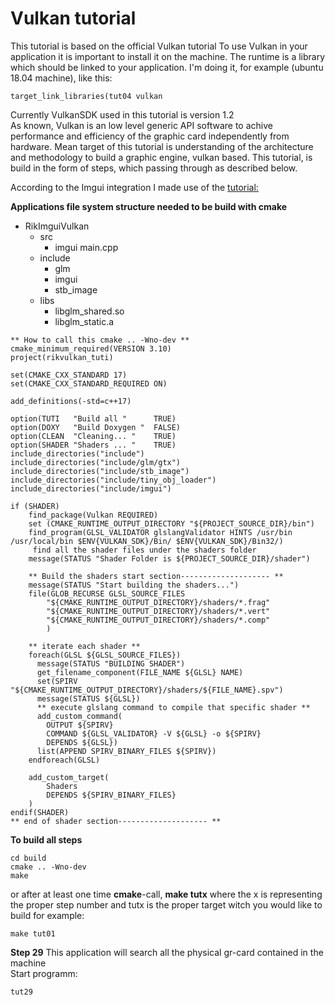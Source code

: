 # Vulkan tutorial #
This tutorial is based on the official Vulkan tutorial
To use Vulkan in your application it is important to install it on the machine.
The runtime is a library which should be linked to your application.
I'm doing it, for example (ubuntu 18.04 machine),  like this:
```
target_link_libraries(tut04 vulkan
```  
Currently VulkanSDK used in this tutorial is version 1.2  
As known, Vulkan is an low level generic API software to achive performance and efficiency of the graphic card independently from hardware. 
Mean target of this tutorial is understanding of the architecture and methodology to build a graphic engine, vulkan based.
This tutorial, is build in the form of steps, which passing through as described below.

According to the Imgui integration I made use of the [tutorial:](https://frguthmann.github.io/posts/vulkan_imgui/ )

**Applications file system structure needed to be build with cmake**
* RikImguiVulkan
  * src
     * imgui
     main.cpp
  * include
    * glm
    * imgui
    * stb_image
  * libs
    * libglm_shared.so
    * libglm_static.a
    
```  
** How to call this cmake .. -Wno-dev **
cmake_minimum_required(VERSION 3.10)
project(rikvulkan_tuti)

set(CMAKE_CXX_STANDARD 17)
set(CMAKE_CXX_STANDARD_REQUIRED ON)

add_definitions(-std=c++17)

option(TUTI   "Build all " 		TRUE)
option(DOXY   "Build Doxygen " 	FALSE)
option(CLEAN  "Cleaning... " 	TRUE)
option(SHADER "Shaders ... " 	TRUE)
include_directories("include")
include_directories("include/glm/gtx")
include_directories("include/stb_image")
include_directories("include/tiny_obj_loader")
include_directories("include/imgui")

if (SHADER)
	find_package(Vulkan REQUIRED)
	set (CMAKE_RUNTIME_OUTPUT_DIRECTORY "${PROJECT_SOURCE_DIR}/bin")
	find_program(GLSL_VALIDATOR glslangValidator HINTS /usr/bin /usr/local/bin $ENV{VULKAN_SDK}/Bin/ $ENV{VULKAN_SDK}/Bin32/)
	 find all the shader files under the shaders folder
	message(STATUS "Shader Folder is ${PROJECT_SOURCE_DIR}/shader")

	** Build the shaders start section-------------------- ** 
	message(STATUS "Start building the shaders...")
	file(GLOB_RECURSE GLSL_SOURCE_FILES
	    "${CMAKE_RUNTIME_OUTPUT_DIRECTORY}/shaders/*.frag"
	    "${CMAKE_RUNTIME_OUTPUT_DIRECTORY}/shaders/*.vert"
	    "${CMAKE_RUNTIME_OUTPUT_DIRECTORY}/shaders/*.comp"
	    )
	
	** iterate each shader **
	foreach(GLSL ${GLSL_SOURCE_FILES})
	  message(STATUS "BUILDING SHADER")
	  get_filename_component(FILE_NAME ${GLSL} NAME)
	  set(SPIRV "${CMAKE_RUNTIME_OUTPUT_DIRECTORY}/shaders/${FILE_NAME}.spv")
	  message(STATUS ${GLSL})
	  ** execute glslang command to compile that specific shader **
	  add_custom_command(
	    OUTPUT ${SPIRV}
	    COMMAND ${GLSL_VALIDATOR} -V ${GLSL} -o ${SPIRV}
	    DEPENDS ${GLSL})
	  list(APPEND SPIRV_BINARY_FILES ${SPIRV})
	endforeach(GLSL)
	
	add_custom_target(
	    Shaders 
	    DEPENDS ${SPIRV_BINARY_FILES}
	)
endif(SHADER)
** end of shader section-------------------- ** 
```
  
**To build all steps**

```
cd build
cmake .. -Wno-dev
make
```
or after at least one time **cmake**-call, **make tutx** where the x is representing the proper step number and tutx is the proper target witch you would like to build for example: 
```
make tut01
```

**Step 29**
This application will search all the physical gr-card contained in the machine  
Start programm: 
```
tut29  
```

